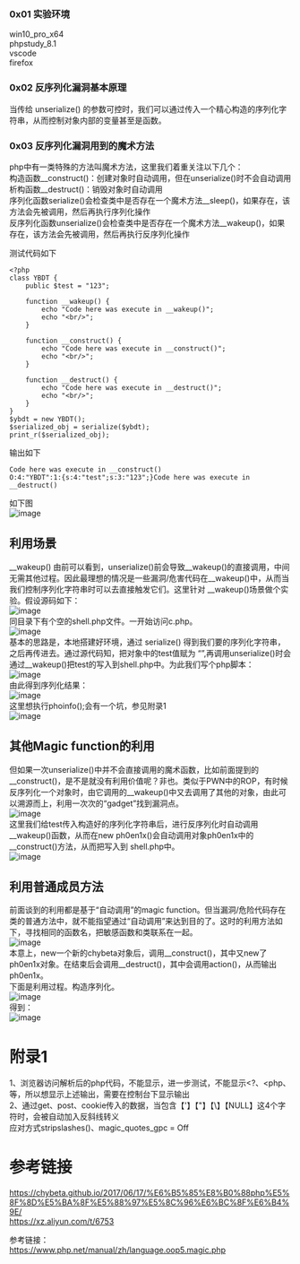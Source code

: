 ### 0x01 实验环境
win10_pro_x64  
phpstudy_8.1  
vscode  
firefox  

### 0x02 反序列化漏洞基本原理
当传给 unserialize() 的参数可控时，我们可以通过传入一个精心构造的序列化字符串，从而控制对象内部的变量甚至是函数。

### 0x03 反序列化漏洞用到的魔术方法
php中有一类特殊的方法叫魔术方法，这里我们着重关注以下几个：  
构造函数__construct()：创建对象时自动调用，但在unserialize()时不会自动调用  
析构函数__destruct()：销毁对象时自动调用  
序列化函数serialize()会检查类中是否存在一个魔术方法__sleep()，如果存在，该方法会先被调用，然后再执行序列化操作  
反序列化函数unserialize()会检查类中是否存在一个魔术方法__wakeup()，如果存在，该方法会先被调用，然后再执行反序列化操作  

测试代码如下  
```
<?php
class YBDT {
    public $test = "123";

    function __wakeup() {
        echo "Code here was execute in __wakeup()";
        echo "<br/>";
    }

    function __construct() {
        echo "Code here was execute in __construct()";
        echo "<br/>";
    }

    function __destruct() {
        echo "Code here was execute in __destruct()";
        echo "<br/>";
    }
}
$ybdt = new YBDT();
$serialized_obj = serialize($ybdt);
print_r($serialized_obj);
```
输出如下  
```
Code here was execute in __construct()
O:4:"YBDT":1:{s:4:"test";s:3:"123";}Code here was execute in __destruct()
```
如下图  
![image](./a.png)  




## 利用场景
__wakeup()
由前可以看到，unserialize()前会导致__wakeup()的直接调用，中间无需其他过程。因此最理想的情况是一些漏洞/危害代码在__wakeup()中，从而当我们控制序列化字符串时可以去直接触发它们。这里针对 __wakeup()场景做个实验。假设源码如下：  
![image](./6.png)  
同目录下有个空的shell.php文件。一开始访问c.php。  
![image](./7.png)  
基本的思路是，本地搭建好环境，通过 serialize() 得到我们要的序列化字符串，之后再传进去。通过源代码知，把对象中的test值赋为 “<?php phpinfo(); ?>”,再调用unserialize()时会通过__wakeup()把test的写入到shell.php中。为此我们写个php脚本：  
![image](./8.png)  
由此得到序列化结果：  
![image](./9.png)  
这里想执行phoinfo();会有一个坑，参见附录1  
![image](./10.png)  

## 其他Magic function的利用
但如果一次unserialize()中并不会直接调用的魔术函数，比如前面提到的__construct()，是不是就没有利用价值呢？非也。类似于PWN中的ROP，有时候反序列化一个对象时，由它调用的__wakeup()中又去调用了其他的对象，由此可以溯源而上，利用一次次的“gadget”找到漏洞点。  
![image](./11.png)  
这里我们给test传入构造好的序列化字符串后，进行反序列化时自动调用 __wakeup()函数，从而在new ph0en1x()会自动调用对象ph0en1x中的__construct()方法，从而把<?php phpinfo() ?>写入到 shell.php中。  
![image](./12.png)  

## 利用普通成员方法
前面谈到的利用都是基于“自动调用”的magic function。但当漏洞/危险代码存在类的普通方法中，就不能指望通过“自动调用”来达到目的了。这时的利用方法如下，寻找相同的函数名，把敏感函数和类联系在一起。  
![image](./13.png)  
本意上，new一个新的chybeta对象后，调用__construct()，其中又new了ph0en1x对象。在结束后会调用__destruct()，其中会调用action()，从而输出 ph0en1x。  
下面是利用过程。构造序列化。  
![image](./14.png)  
得到：  
![image](./15.png)  

# 附录1
1、浏览器访问解析后的php代码，不能显示<?php phpinfo(); ?>，进一步测试，不能显示<?、<php、等，所以想显示上述输出，需要在控制台下显示输出  
2、通过get、post、cookie传入的数据，当包含【'】【"】【\】【NULL】这4个字符时，会被自动加入反斜线转义  
应对方式stripslashes()、magic_quotes_gpc = Off

# 参考链接
https://chybeta.github.io/2017/06/17/%E6%B5%85%E8%B0%88php%E5%8F%8D%E5%BA%8F%E5%88%97%E5%8C%96%E6%BC%8F%E6%B4%9E/  
https://xz.aliyun.com/t/6753

参考链接：  
https://www.php.net/manual/zh/language.oop5.magic.php  
